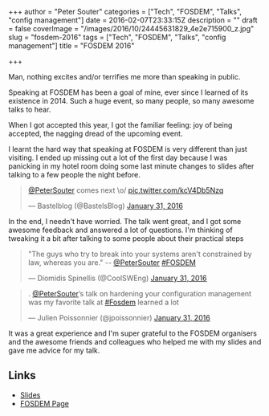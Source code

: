 +++
author = "Peter Souter"
categories = ["Tech", "FOSDEM", "Talks", "config management"]
date = 2016-02-07T23:33:15Z
description = ""
draft = false
coverImage = "/images/2016/10/24445631829_4e2e715900_z.jpg"
slug = "fosdem-2016"
tags = ["Tech", "FOSDEM", "Talks", "config management"]
title = "FOSDEM 2016"

+++

Man, nothing excites and/or terrifies me more than speaking in public.

Speaking at FOSDEM has been a goal of mine, ever since I learned of its existence in 2014. Such a huge event, so many people, so many awesome talks to hear.

When I got accepted this year, I got the familiar feeling: joy of being accepted, the nagging dread of the upcoming event.

I learnt the hard way that speaking at FOSDEM is very different than just visiting. I ended up missing out a lot of the first day because I was panicking in my hotel room doing some last minute changes to slides after talking to a few people the night before.

<blockquote class="twitter-tweet" data-lang="en"><p lang="en" dir="ltr"><a href="https://twitter.com/PeterSouter">@PeterSouter</a> comes next \o/ <a href="https://t.co/kcV4Db5Nzq">pic.twitter.com/kcV4Db5Nzq</a></p>&mdash; Bastelblog (@BastelsBlog) <a href="https://twitter.com/BastelsBlog/status/693766085993185280">January 31, 2016</a></blockquote>
<script async src="//platform.twitter.com/widgets.js" charset="utf-8"></script>

In the end, I needn't have worried. The talk went great, and I got some awesome feedback and answered a lot of questions. I'm thinking of tweaking it a bit after talking to some people about their practical steps

<blockquote class="twitter-tweet" data-lang="en"><p lang="en" dir="ltr">&quot;The guys who try to break into your systems aren&#39;t constrained by law, whereas you are.&quot; -- <a href="https://twitter.com/PeterSouter">@PeterSouter</a> <a href="https://twitter.com/hashtag/FOSDEM?src=hash">#FOSDEM</a></p>&mdash; Diomidis Spinellis (@CoolSWEng) <a href="https://twitter.com/CoolSWEng/status/693767994057584640">January 31, 2016</a></blockquote>
<script async src="//platform.twitter.com/widgets.js" charset="utf-8"></script>

<blockquote class="twitter-tweet" data-lang="en"><p lang="en" dir="ltr">. <a href="https://twitter.com/PeterSouter">@PeterSouter</a>’s talk on hardening your configuration management was my favorite talk at <a href="https://twitter.com/hashtag/Fosdem?src=hash">#Fosdem</a> learned a lot</p>&mdash; Julien Poissonnier (@jpoissonnier) <a href="https://twitter.com/jpoissonnier/status/693798409652805636">January 31, 2016</a></blockquote>
<script async src="//platform.twitter.com/widgets.js" charset="utf-8"></script>

It was a great experience and I'm super grateful to the FOSDEM organisers and the awesome friends and colleagues who helped me with my slides and gave me advice for my talk.

## Links
* [Slides](http://www.slideshare.net/petems/hardening-your-config-management-security-and-attack-vectors-in-config-management)
* [FOSDEM Page](https://fosdem.org/2016/schedule/event/hardening_config_management/)
